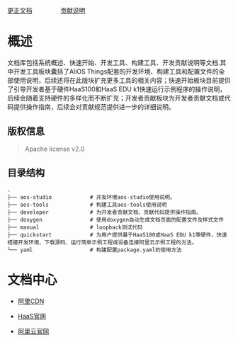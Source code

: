 
[更正文档](https://gitee.com/alios-things/documentation/edit/master/README.md) &emsp;&emsp;&emsp;&emsp; [贡献说明](https://help.aliyun.com/document_detail/302301.html)

# 概述
文档库包括系统概述、快速开始、开发工具、构建工具、开发贡献说明等文档.其中开发工具板块囊括了AliOS Things配套的开发环境、构建工具和配置文件的全部使用说明，后续还将在此版块扩充更多工具的相关内容；快速开始板块目前提供了引导开发者基于硬件HaaS100和HaaS EDU k1快速运行示例程序的操作说明，后续会随着支持硬件的多样化而不断扩充；开发者贡献板块为开发者贡献文档或代码提供操作指南，后续会对贡献规范提供进一步的详细说明。

## 版权信息
> Apache license v2.0

## 目录结构
```tree
.
├── aos-studio            # 开发环境aos-studio使用说明。
├── aos-tools             # 构建工具aos-tools使用说明
├── developer             # 为开发者贡献文档、贡献代码提供操作指南。
├── doxygen               # 使用doxygen自动生成文档页面的配置文件及样式文件
├── manual                # loopback测试代码
├── quickstart            # 为用户提供基于HaaS100或HaaS EDU k1等硬件，快速搭建开发环境、下载源码、运行简单示例工程或设备连接阿里云示例工程的方法。
└── yaml                  # 构建配置package.yaml的使用方法

```

# 文档中心

* [阿里CDN](https://g.alicdn.com/alios-things-3.3/doc/index.html)

* [HaaS官网](https://haas.iot.aliyun.com/alios-things-3-3/doc/index.html)

* [阿里云官网](https://help.aliyun.com/product/123206.html?spm=a2c4g.750001.list.243.b1767b13EzBsGE)
